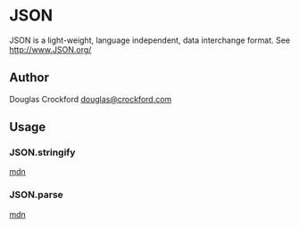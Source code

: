 # JSON

JSON is a light-weight, language independent, data interchange format.
See http://www.JSON.org/

## Author

Douglas Crockford
douglas@crockford.com

## Usage

### JSON.stringify

[mdn](https://developer.mozilla.org/en-US/docs/Web/JavaScript/Reference/Global_Objects/JSON/stringify)

### JSON.parse

[mdn](https://developer.mozilla.org/en-US/docs/Web/JavaScript/Reference/Global_Objects/JSON/parse)
